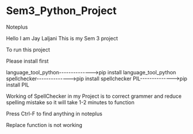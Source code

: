 # Sem3_Python_Project
Noteplus

Hello I am Jay Laljani
This is my Sem 3 project

To run this project

Please install first

language_tool_python-------------->pip install language_tool_python
spellchecker-------------->pip install spellchecker
PIL-------------->pip install PIL

Working of SpellChecker in my Project is to correct grammer and reduce spelling mistake
so it will take 1-2 minutes to function

Press Ctrl-F to find anything in noteplus

Replace function is not working

